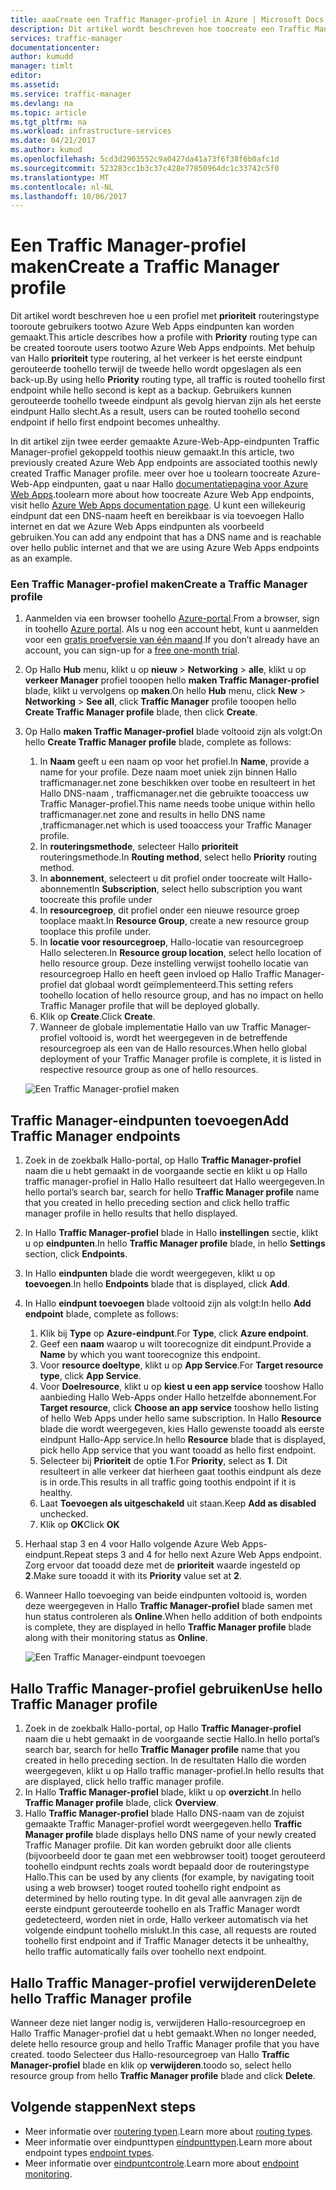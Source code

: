 ```yaml
---
title: aaaCreate een Traffic Manager-profiel in Azure | Microsoft Docs
description: Dit artikel wordt beschreven hoe toocreate een Traffic Manager-profiel
services: traffic-manager
documentationcenter: 
author: kumudd
manager: timlt
editor: 
ms.assetid: 
ms.service: traffic-manager
ms.devlang: na
ms.topic: article
ms.tgt_pltfrm: na
ms.workload: infrastructure-services
ms.date: 04/21/2017
ms.author: kumud
ms.openlocfilehash: 5cd3d2903552c9a0427da41a73f6f38f6b0afc1d
ms.sourcegitcommit: 523283cc1b3c37c428e77850964dc1c33742c5f0
ms.translationtype: MT
ms.contentlocale: nl-NL
ms.lasthandoff: 10/06/2017
---
```

# <a name="create-a-traffic-manager-profile"></a><span data-ttu-id="e2368-103">Een Traffic Manager-profiel maken</span><span class="sxs-lookup"><span data-stu-id="e2368-103">Create a Traffic Manager profile</span></span>

<span data-ttu-id="e2368-104">Dit artikel wordt beschreven hoe u een profiel met **prioriteit** routeringstype tooroute gebruikers tootwo Azure Web Apps eindpunten kan worden gemaakt.</span><span class="sxs-lookup"><span data-stu-id="e2368-104">This article describes how a profile with **Priority** routing type can be created tooroute users tootwo Azure Web Apps endpoints.</span></span> <span data-ttu-id="e2368-105">Met behulp van Hallo **prioriteit** type routering, al het verkeer is het eerste eindpunt gerouteerde toohello terwijl de tweede hello wordt opgeslagen als een back-up.</span><span class="sxs-lookup"><span data-stu-id="e2368-105">By using hello **Priority** routing type, all traffic is routed toohello first endpoint while hello second is kept as a backup.</span></span> <span data-ttu-id="e2368-106">Gebruikers kunnen gerouteerde toohello tweede eindpunt als gevolg hiervan zijn als het eerste eindpunt Hallo slecht.</span><span class="sxs-lookup"><span data-stu-id="e2368-106">As a result, users can be routed toohello second endpoint if hello first endpoint becomes unhealthy.</span></span>

<span data-ttu-id="e2368-107">In dit artikel zijn twee eerder gemaakte Azure-Web-App-eindpunten Traffic Manager-profiel gekoppeld toothis nieuw gemaakt.</span><span class="sxs-lookup"><span data-stu-id="e2368-107">In this article, two previously created Azure Web App endpoints are associated toothis newly created Traffic Manager profile.</span></span> <span data-ttu-id="e2368-108">meer over hoe u toolearn toocreate Azure-Web-App eindpunten, gaat u naar Hallo [documentatiepagina voor Azure Web Apps](https://docs.microsoft.com/azure/app-service-web/).</span><span class="sxs-lookup"><span data-stu-id="e2368-108">toolearn more about how toocreate Azure Web App endpoints, visit hello [Azure Web Apps documentation page](https://docs.microsoft.com/azure/app-service-web/).</span></span> <span data-ttu-id="e2368-109">U kunt een willekeurig eindpunt dat een DNS-naam heeft en bereikbaar is via toevoegen Hallo internet en dat we Azure Web Apps eindpunten als voorbeeld gebruiken.</span><span class="sxs-lookup"><span data-stu-id="e2368-109">You can add any endpoint that has a DNS name and is reachable over hello public internet and that we are using Azure Web Apps endpoints as an example.</span></span>

### <a name="create-a-traffic-manager-profile"></a><span data-ttu-id="e2368-110">Een Traffic Manager-profiel maken</span><span class="sxs-lookup"><span data-stu-id="e2368-110">Create a Traffic Manager profile</span></span>
1. <span data-ttu-id="e2368-111">Aanmelden via een browser toohello [Azure-portal](http://portal.azure.com).</span><span class="sxs-lookup"><span data-stu-id="e2368-111">From a browser, sign in toohello [Azure portal](http://portal.azure.com).</span></span> <span data-ttu-id="e2368-112">Als u nog een account hebt, kunt u aanmelden voor een [gratis proefversie van één maand](https://azure.microsoft.com/free/).</span><span class="sxs-lookup"><span data-stu-id="e2368-112">If you don’t already have an account, you can sign-up for a [free one-month trial](https://azure.microsoft.com/free/).</span></span> 
2. <span data-ttu-id="e2368-113">Op Hallo **Hub** menu, klikt u op **nieuw** > **Networking** > **alle**, klikt u op **verkeer Manager** profiel tooopen hello **maken Traffic Manager-profiel** blade, klikt u vervolgens op **maken**.</span><span class="sxs-lookup"><span data-stu-id="e2368-113">On hello **Hub** menu, click **New** > **Networking** > **See all**, click **Traffic Manager** profile tooopen hello **Create Traffic Manager profile** blade, then click **Create**.</span></span>
3. <span data-ttu-id="e2368-114">Op Hallo **maken Traffic Manager-profiel** blade voltooid zijn als volgt:</span><span class="sxs-lookup"><span data-stu-id="e2368-114">On hello **Create Traffic Manager profile** blade, complete as follows:</span></span>
    1. <span data-ttu-id="e2368-115">In **Naam** geeft u een naam op voor het profiel.</span><span class="sxs-lookup"><span data-stu-id="e2368-115">In **Name**, provide a name for your profile.</span></span> <span data-ttu-id="e2368-116">Deze naam moet uniek zijn binnen Hallo trafficmanager.net zone beschikken over toobe en resulteert in het Hallo DNS-naam <name>, trafficmanager.net die gebruikte tooaccess uw Traffic Manager-profiel.</span><span class="sxs-lookup"><span data-stu-id="e2368-116">This name needs toobe unique within hello trafficmanager.net zone and results in hello DNS name <name>,trafficmanager.net which is used tooaccess your Traffic Manager profile.</span></span>
    2. <span data-ttu-id="e2368-117">In **routeringsmethode**, selecteer Hallo **prioriteit** routeringsmethode.</span><span class="sxs-lookup"><span data-stu-id="e2368-117">In **Routing method**, select hello **Priority** routing method.</span></span>
    3. <span data-ttu-id="e2368-118">In **abonnement**, selecteert u dit profiel onder toocreate wilt Hallo-abonnement</span><span class="sxs-lookup"><span data-stu-id="e2368-118">In **Subscription**, select hello subscription you want toocreate this profile under</span></span>
    4. <span data-ttu-id="e2368-119">In **resourcegroep**, dit profiel onder een nieuwe resource groep tooplace maakt.</span><span class="sxs-lookup"><span data-stu-id="e2368-119">In **Resource Group**, create a new resource group tooplace this profile under.</span></span>
    5. <span data-ttu-id="e2368-120">In **locatie voor resourcegroep**, Hallo-locatie van resourcegroep Hallo selecteren.</span><span class="sxs-lookup"><span data-stu-id="e2368-120">In **Resource group location**, select hello location of hello resource group.</span></span> <span data-ttu-id="e2368-121">Deze instelling verwijst toohello locatie van resourcegroep Hallo en heeft geen invloed op Hallo Traffic Manager-profiel dat globaal wordt geïmplementeerd.</span><span class="sxs-lookup"><span data-stu-id="e2368-121">This setting refers toohello location of hello resource group, and has no impact on hello Traffic Manager profile that will be deployed globally.</span></span>
    6. <span data-ttu-id="e2368-122">Klik op **Create**.</span><span class="sxs-lookup"><span data-stu-id="e2368-122">Click **Create**.</span></span>
    7. <span data-ttu-id="e2368-123">Wanneer de globale implementatie Hallo van uw Traffic Manager-profiel voltooid is, wordt het weergegeven in de betreffende resourcegroep als een van de Hallo resources.</span><span class="sxs-lookup"><span data-stu-id="e2368-123">When hello global deployment of your Traffic Manager profile is complete, it is listed in respective resource group as one of hello resources.</span></span>

    ![Een Traffic Manager-profiel maken](./media/traffic-manager-create-profile/Create-traffic-manager-profile.png)

## <a name="add-traffic-manager-endpoints"></a><span data-ttu-id="e2368-125">Traffic Manager-eindpunten toevoegen</span><span class="sxs-lookup"><span data-stu-id="e2368-125">Add Traffic Manager endpoints</span></span>

1. <span data-ttu-id="e2368-126">Zoek in de zoekbalk Hallo-portal, op Hallo **Traffic Manager-profiel** naam die u hebt gemaakt in de voorgaande sectie en klikt u op Hallo traffic manager-profiel in Hallo Hallo resulteert dat Hallo weergegeven.</span><span class="sxs-lookup"><span data-stu-id="e2368-126">In hello portal’s search bar, search for hello **Traffic Manager profile** name that you created in hello preceding section and click hello traffic manager profile in hello results that hello displayed.</span></span>
2. <span data-ttu-id="e2368-127">In Hallo **Traffic Manager-profiel** blade in Hallo **instellingen** sectie, klikt u op **eindpunten**.</span><span class="sxs-lookup"><span data-stu-id="e2368-127">In hello **Traffic Manager profile** blade, in hello **Settings** section, click **Endpoints**.</span></span>
3. <span data-ttu-id="e2368-128">In Hallo **eindpunten** blade die wordt weergegeven, klikt u op **toevoegen**.</span><span class="sxs-lookup"><span data-stu-id="e2368-128">In hello **Endpoints** blade that is displayed, click **Add**.</span></span>
4. <span data-ttu-id="e2368-129">In Hallo **eindpunt toevoegen** blade voltooid zijn als volgt:</span><span class="sxs-lookup"><span data-stu-id="e2368-129">In hello **Add endpoint** blade, complete as follows:</span></span>
    1. <span data-ttu-id="e2368-130">Klik bij **Type** op **Azure-eindpunt**.</span><span class="sxs-lookup"><span data-stu-id="e2368-130">For **Type**, click **Azure endpoint**.</span></span>
    2. <span data-ttu-id="e2368-131">Geef een **naam** waarop u wilt toorecognize dit eindpunt.</span><span class="sxs-lookup"><span data-stu-id="e2368-131">Provide a **Name** by which you want toorecognize this endpoint.</span></span>
    3. <span data-ttu-id="e2368-132">Voor **resource doeltype**, klikt u op **App Service**.</span><span class="sxs-lookup"><span data-stu-id="e2368-132">For **Target resource type**, click **App Service**.</span></span>
    4. <span data-ttu-id="e2368-133">Voor **Doelresource**, klikt u op **kiest u een app service** tooshow Hallo aanbieding Hallo Web-Apps onder Hallo hetzelfde abonnement.</span><span class="sxs-lookup"><span data-stu-id="e2368-133">For **Target resource**, click **Choose an app service** tooshow hello listing of hello Web Apps under hello same subscription.</span></span> <span data-ttu-id="e2368-134">In Hallo **Resource** blade die wordt weergegeven, kies Hallo gewenste tooadd als eerste eindpunt Hallo-App service.</span><span class="sxs-lookup"><span data-stu-id="e2368-134">In hello **Resource** blade that is displayed, pick hello App service that you want tooadd as hello first endpoint.</span></span>
    5. <span data-ttu-id="e2368-135">Selecteer bij **Prioriteit** de optie **1**.</span><span class="sxs-lookup"><span data-stu-id="e2368-135">For **Priority**, select as **1**.</span></span> <span data-ttu-id="e2368-136">Dit resulteert in alle verkeer dat hierheen gaat toothis eindpunt als deze is in orde.</span><span class="sxs-lookup"><span data-stu-id="e2368-136">This results in all traffic going toothis endpoint if it is healthy.</span></span>
    6. <span data-ttu-id="e2368-137">Laat **Toevoegen als uitgeschakeld** uit staan.</span><span class="sxs-lookup"><span data-stu-id="e2368-137">Keep **Add as disabled** unchecked.</span></span>
    7. <span data-ttu-id="e2368-138">Klik op **OK**</span><span class="sxs-lookup"><span data-stu-id="e2368-138">Click **OK**</span></span>
5.  <span data-ttu-id="e2368-139">Herhaal stap 3 en 4 voor Hallo volgende Azure Web Apps-eindpunt.</span><span class="sxs-lookup"><span data-stu-id="e2368-139">Repeat steps 3 and 4 for hello next Azure Web Apps endpoint.</span></span> <span data-ttu-id="e2368-140">Zorg ervoor dat tooadd deze met de **prioriteit** waarde ingesteld op **2**.</span><span class="sxs-lookup"><span data-stu-id="e2368-140">Make sure tooadd it with its **Priority** value set at **2**.</span></span>
6.  <span data-ttu-id="e2368-141">Wanneer Hallo toevoeging van beide eindpunten voltooid is, worden deze weergegeven in Hallo **Traffic Manager-profiel** blade samen met hun status controleren als **Online**.</span><span class="sxs-lookup"><span data-stu-id="e2368-141">When hello addition of both endpoints is complete, they are displayed in hello **Traffic Manager profile** blade along with their monitoring status as **Online**.</span></span>

    ![Een Traffic Manager-eindpunt toevoegen](./media/traffic-manager-create-profile/add-traffic-manager-endpoint.png)

## <a name="use-hello-traffic-manager-profile"></a><span data-ttu-id="e2368-143">Hallo Traffic Manager-profiel gebruiken</span><span class="sxs-lookup"><span data-stu-id="e2368-143">Use hello Traffic Manager profile</span></span>
1.  <span data-ttu-id="e2368-144">Zoek in de zoekbalk Hallo-portal, op Hallo **Traffic Manager-profiel** naam die u hebt gemaakt in de voorgaande sectie Hallo.</span><span class="sxs-lookup"><span data-stu-id="e2368-144">In hello portal’s search bar, search for hello **Traffic Manager profile** name that you created in hello preceding section.</span></span> <span data-ttu-id="e2368-145">In de resultaten Hallo die worden weergegeven, klikt u op Hallo traffic manager-profiel.</span><span class="sxs-lookup"><span data-stu-id="e2368-145">In hello results that are displayed, click hello traffic manager profile.</span></span>
2. <span data-ttu-id="e2368-146">In Hallo **Traffic Manager-profiel** blade, klikt u op **overzicht**.</span><span class="sxs-lookup"><span data-stu-id="e2368-146">In hello **Traffic Manager profile** blade, click **Overview**.</span></span>
3. <span data-ttu-id="e2368-147">Hallo **Traffic Manager-profiel** blade Hallo DNS-naam van de zojuist gemaakte Traffic Manager-profiel wordt weergegeven.</span><span class="sxs-lookup"><span data-stu-id="e2368-147">hello **Traffic Manager profile** blade displays hello DNS name of your newly created Traffic Manager profile.</span></span> <span data-ttu-id="e2368-148">Dit kan worden gebruikt door alle clients (bijvoorbeeld door te gaan met een webbrowser tooit) tooget gerouteerd toohello eindpunt rechts zoals wordt bepaald door de routeringstype Hallo.</span><span class="sxs-lookup"><span data-stu-id="e2368-148">This can be used by any clients (for example, by navigating tooit using a web browser) tooget routed toohello right endpoint as determined by hello routing type.</span></span> <span data-ttu-id="e2368-149">In dit geval alle aanvragen zijn de eerste eindpunt gerouteerde toohello en als Traffic Manager wordt gedetecteerd, worden niet in orde, Hallo verkeer automatisch via het volgende eindpunt toohello mislukt.</span><span class="sxs-lookup"><span data-stu-id="e2368-149">In this case, all requests are routed toohello first endpoint and if Traffic Manager detects it be unhealthy, hello traffic automatically fails over toohello next endpoint.</span></span>

## <a name="delete-hello-traffic-manager-profile"></a><span data-ttu-id="e2368-150">Hallo Traffic Manager-profiel verwijderen</span><span class="sxs-lookup"><span data-stu-id="e2368-150">Delete hello Traffic Manager profile</span></span>
<span data-ttu-id="e2368-151">Wanneer deze niet langer nodig is, verwijderen Hallo-resourcegroep en Hallo Traffic Manager-profiel dat u hebt gemaakt.</span><span class="sxs-lookup"><span data-stu-id="e2368-151">When no longer needed, delete hello resource group and hello Traffic Manager profile that you have created.</span></span> <span data-ttu-id="e2368-152">toodo Selecteer dus Hallo-resourcegroep van Hallo **Traffic Manager-profiel** blade en klik op **verwijderen**.</span><span class="sxs-lookup"><span data-stu-id="e2368-152">toodo so, select hello resource group from hello **Traffic Manager profile** blade and click **Delete**.</span></span>

## <a name="next-steps"></a><span data-ttu-id="e2368-153">Volgende stappen</span><span class="sxs-lookup"><span data-stu-id="e2368-153">Next steps</span></span>

- <span data-ttu-id="e2368-154">Meer informatie over [routering typen](traffic-manager-routing-methods.md).</span><span class="sxs-lookup"><span data-stu-id="e2368-154">Learn more about [routing types](traffic-manager-routing-methods.md).</span></span>
- <span data-ttu-id="e2368-155">Meer informatie over eindpunttypen [eindpunttypen](traffic-manager-endpoint-types.md).</span><span class="sxs-lookup"><span data-stu-id="e2368-155">Learn more about endpoint types [endpoint types](traffic-manager-endpoint-types.md).</span></span>
- <span data-ttu-id="e2368-156">Meer informatie over [eindpuntcontrole](traffic-manager-monitoring.md).</span><span class="sxs-lookup"><span data-stu-id="e2368-156">Learn more about [endpoint monitoring](traffic-manager-monitoring.md).</span></span>



